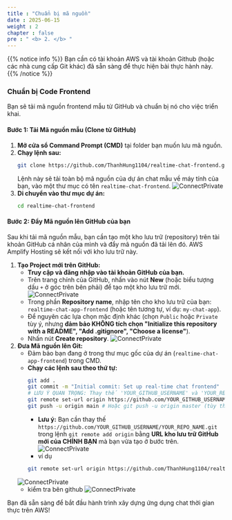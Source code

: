 ```yaml
---
title : "Chuẩn bị mã nguồn"
date : 2025-06-15
weight : 2 
chapter : false
pre : " <b> 2. </b> "
---
```


{{% notice info %}}
Bạn cần có tài khoản AWS và tài khoản Github (hoặc các nhà cung cấp Git khác) đã sẵn sàng để thực hiện bài thực hành này.
{{% /notice %}}

### **Chuẩn bị Code Frontend**

Bạn sẽ tải mã nguồn frontend mẫu từ GitHub và chuẩn bị nó cho việc triển khai.

#### **Bước 1: Tải Mã nguồn mẫu (Clone từ GitHub)**

1.  **Mở cửa sổ Command Prompt (CMD)** tại folder bạn muốn lưu mã nguồn.
2.  **Chạy lệnh sau:**
    ```bash
    git clone https://github.com/ThanhHung1104/realtime-chat-frontend.git
    ```
    Lệnh này sẽ tải toàn bộ mã nguồn của dự án chat mẫu về máy tính của bạn, vào một thư mục có tên `realtime-chat-frontend`.
    ![ConnectPrivate](/images/cb_1.png) 
3.  **Di chuyển vào thư mục dự án:**
    ```bash
    cd realtime-chat-frontend
    ```

#### **Bước 2: Đẩy Mã nguồn lên GitHub của bạn**

Sau khi tải mã nguồn mẫu, bạn cần tạo một kho lưu trữ (repository) trên tài khoản GitHub cá nhân của mình và đẩy mã nguồn đã tải lên đó. AWS Amplify Hosting sẽ kết nối với kho lưu trữ này.

1.  **Tạo Project mới trên GitHub:**
    * **Truy cập và đăng nhập vào tài khoản GitHub của bạn.**
    * Trên trang chính của GitHub, nhấn vào nút **New** (hoặc biểu tượng dấu `+` ở góc trên bên phải) để tạo một kho lưu trữ mới.
      ![ConnectPrivate](/images/cb_2.png) 
    * Trong phần **Repository name**, nhập tên cho kho lưu trữ của bạn: `realtime-chat-app-frontend` (hoặc tên tương tự, ví dụ: `my-chat-app`).
    * Để nguyên các lựa chọn mặc định khác (chọn `Public` hoặc `Private` tùy ý, nhưng **đảm bảo KHÔNG tích chọn "Initialize this repository with a README", "Add .gitignore", "Choose a license"**).
    * Nhấn nút **Create repository**.
      ![ConnectPrivate](/images/cb_3.png) 
2.  **Đưa Mã nguồn lên Git:**
    * Đảm bảo bạn đang ở trong thư mục gốc của dự án (`realtime-chat-app-frontend`) trong CMD.
    * **Chạy các lệnh sau theo thứ tự:**
        ```bash
        git add .
        git commit -m "Initial commit: Set up real-time chat frontend"
        # LƯU Ý QUAN TRỌNG: Thay thế 'YOUR_GITHUB_USERNAME' và 'YOUR_REPO_NAME' bằng thông tin của bạn
        git remote set-url origin https://github.com/YOUR_GITHUB_USERNAME/YOUR_REPO_NAME.git
        git push -u origin main # Hoặc git push -u origin master (tùy thuộc vào tên nhánh chính của bạn)
        ```
        * **Lưu ý:** Bạn cần thay thế `https://github.com/YOUR_GITHUB_USERNAME/YOUR_REPO_NAME.git` trong lệnh `git remote add origin` bằng **URL kho lưu trữ GitHub mới của CHÍNH BẠN** mà bạn vừa tạo ở bước trên. 
        ![ConnectPrivate](/images/cb_4.png) 
        * ví dụ 
        ```bash
        git remote set-url origin https://github.com/ThanhHung1104/realtime-chat-app-frontend.git 
        ```
    ![ConnectPrivate](/images/cb_5.png) 
    * kiểm tra bên github
    ![ConnectPrivate](/images/cb_6.png) 

Bạn đã sẵn sàng để bắt đầu hành trình xây dựng ứng dụng chat thời gian thực trên AWS!